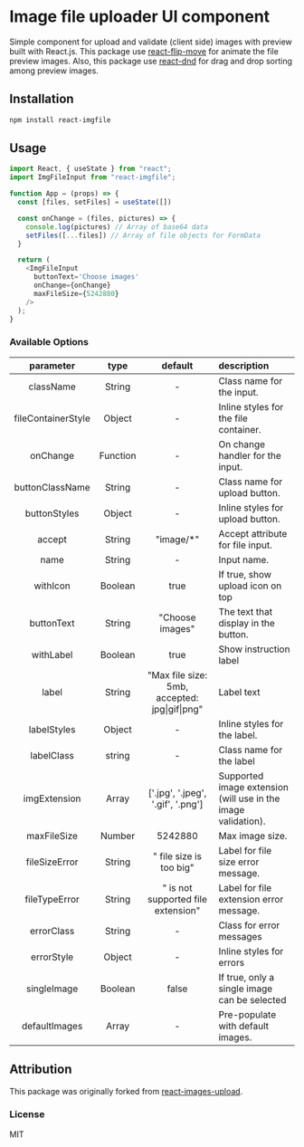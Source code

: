 # Image file uploader UI component

Simple component for upload and validate (client side) images with preview built with React.js.
This package use [react-flip-move](https://github.com/joshwcomeau/react-flip-move) for animate the file preview images.
Also, this package use [react-dnd](https://github.com/react-dnd/react-dnd) for drag and drop sorting among preview images.

## Installation

```bash
npm install react-imgfile
```

## Usage

```javascript
import React, { useState } from "react";
import ImgFileInput from "react-imgfile";

function App = (props) => {
  const [files, setFiles] = useState([])

  const onChange = (files, pictures) => {
    console.log(pictures) // Array of base64 data
    setFiles([...files]) // Array of file objects for FormData
  }

  return (
    <ImgFileInput
      buttonText='Choose images'
      onChange={onChange}
      maxFileSize={5242880}
    />
  );
}
```

### Available Options

|     parameter      |   type   |                    default                    | description                                                   |
| :----------------: | :------: | :-------------------------------------------: | :------------------------------------------------------------ |
|     className      |  String  |                       -                       | Class name for the input.                                     |
| fileContainerStyle |  Object  |                       -                       | Inline styles for the file container.                         |
|      onChange      | Function |                       -                       | On change handler for the input.                              |
|  buttonClassName   |  String  |                       -                       | Class name for upload button.                                 |
|    buttonStyles    |  Object  |                       -                       | Inline styles for upload button.                              |
|       accept       |  String  |                  "image/\*"                   | Accept attribute for file input.                              |
|        name        |  String  |                       -                       | Input name.                                                   |
|      withIcon      | Boolean  |                     true                      | If true, show upload icon on top                              |
|     buttonText     |  String  |                "Choose images"                | The text that display in the button.                          |
|     withLabel      | Boolean  |                     true                      | Show instruction label                                        |
|       label        |  String  | "Max file size: 5mb, accepted: jpg\|gif\|png" | Label text                                                    |
|    labelStyles     |  Object  |                       -                       | Inline styles for the label.                                  |
|     labelClass     |  string  |                       -                       | Class name for the label                                      |
|    imgExtension    |  Array   |       ['.jpg', '.jpeg', '.gif', '.png']       | Supported image extension (will use in the image validation). |
|    maxFileSize     |  Number  |                    5242880                    | Max image size.                                               |
|   fileSizeError    |  String  |            " file size is too big"            | Label for file size error message.                            |
|   fileTypeError    |  String  |      " is not supported file extension"       | Label for file extension error message.                       |
|     errorClass     |  String  |                       -                       | Class for error messages                                      |
|     errorStyle     |  Object  |                       -                       | Inline styles for errors                                      |
|    singleImage     | Boolean  |                     false                     | If true, only a single image can be selected                  |
|   defaultImages    |  Array   |                       -                       | Pre-populate with default images.                             |

## Attribution

This package was originally forked from [react-images-upload](https://github.com/JakeHartnell/react-images-upload).

### License

MIT
